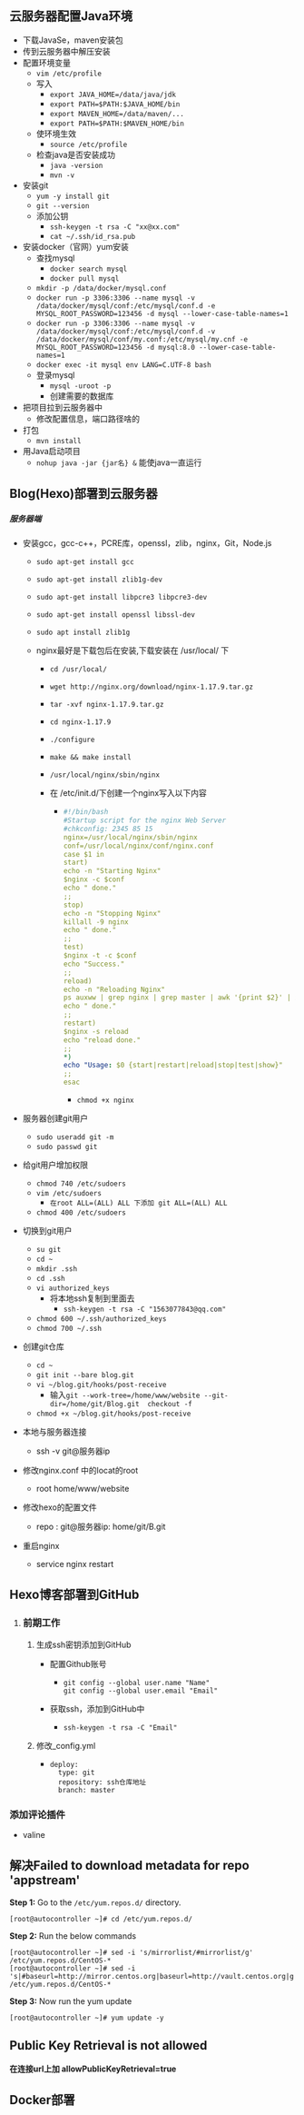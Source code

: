 ## 云服务器配置Java环境

- 下载JavaSe，maven安装包
- 传到云服务器中解压安装
- 配置环境变量
  - `vim /etc/profile`
  - 写入
    - `export JAVA_HOME=/data/java/jdk`
    - `export PATH=$PATH:$JAVA_HOME/bin`
    - `export MAVEN_HOME=/data/maven/...`
    - `export PATH=$PATH:$MAVEN_HOME/bin`
  - 使环境生效
    - `source /etc/profile`
  - 检查java是否安装成功
    - `java -version`
    - `mvn -v`
- 安装git
  - `yum -y install git`
  - `git --version`
  - 添加公钥
    - `ssh-keygen -t rsa -C "xx@xx.com"`
    - `cat ~/.ssh/id_rsa.pub`
- 安装docker（官网）yum安装
  - 查找mysql
    - `docker search mysql`
    - `docker pull mysql`
  - `mkdir -p /data/docker/mysql.conf`
  - `docker run -p 3306:3306 --name mysql -v /data/docker/mysql/conf:/etc/mysql/conf.d -e MYSQL_ROOT_PASSWORD=123456 -d mysql --lower-case-table-names=1`
  - `docker run -p 3306:3306 --name mysql -v /data/docker/mysql/conf:/etc/mysql/conf.d -v /data/docker/mysql/conf/my.conf:/etc/mysql/my.cnf -e MYSQL_ROOT_PASSWORD=123456 -d mysql:8.0 --lower-case-table-names=1`
  - `docker exec -it mysql env LANG=C.UTF-8 bash`
  - 登录mysql
    - `mysql -uroot -p`
    - 创建需要的数据库
- 把项目拉到云服务器中
  - 修改配置信息，端口路径啥的
- 打包
  - `mvn install`
- 用Java启动项目
  - `nohup java -jar {jar名} &`    能使java一直运行

## Blog(Hexo)部署到云服务器		

##### 服务器端

- 安装gcc，gcc-c++，PCRE库，openssl，zlib，nginx，Git，Node.js

  - `sudo apt-get install gcc`

  - `sudo apt-get install zlib1g-dev`

  - `sudo apt-get install libpcre3 libpcre3-dev  `

  - `sudo apt-get install openssl libssl-dev  `

  - `sudo apt install zlib1g`

  - nginx最好是下载包后在安装,下载安装在 /usr/local/ 下

    - `cd /usr/local/`

    - `wget http://nginx.org/download/nginx-1.17.9.tar.gz`

    - `tar -xvf nginx-1.17.9.tar.gz`

    - `cd nginx-1.17.9`

    - `./configure`

    - `make && make install`

    - `/usr/local/nginx/sbin/nginx`

    - 在 /etc/init.d/下创建一个nginx写入以下内容

      - ```yaml
        #!/bin/bash
        #Startup script for the nginx Web Server
        #chkconfig: 2345 85 15
        nginx=/usr/local/nginx/sbin/nginx
        conf=/usr/local/nginx/conf/nginx.conf
        case $1 in 
        start)
        echo -n "Starting Nginx"
        $nginx -c $conf
        echo " done."
        ;;
        stop)
        echo -n "Stopping Nginx"
        killall -9 nginx
        echo " done."
        ;;
        test)
        $nginx -t -c $conf
        echo "Success."
        ;;
        reload)
        echo -n "Reloading Nginx"
        ps auxww | grep nginx | grep master | awk '{print $2}' | xargs kill -HUP
        echo " done."
        ;;
        restart)
        $nginx -s reload
        echo "reload done."
        ;;
        *)
        echo "Usage: $0 {start|restart|reload|stop|test|show}"
        ;;
        esac
        ```

        - `chmod +x nginx`

- 服务器创建git用户

  - `sudo useradd git -m`
  - `sudo passwd git `

- 给git用户增加权限

  - `chmod 740 /etc/sudoers`
  - `vim /etc/sudoers`
    - `在root ALL=(ALL) ALL 下添加 git ALL=(ALL) ALL`
  - `chmod 400 /etc/sudoers`

- 切换到git用户

  - `su git `
  - `cd ~`
  - `mkdir .ssh`
  - `cd .ssh`
  - `vi authorized_keys`
    - 将本地ssh复制到里面去
      - `ssh-keygen -t rsa -C "1563077843@qq.com" `
  - `chmod 600 ~/.ssh/authorized_keys`
  - `chmod 700 ~/.ssh`

- 创建git仓库

  - `cd ~`
  - `git init --bare blog.git`
  - `vi ~/blog.git/hooks/post-receive`
    - 输入`git --work-tree=/home/www/website --git-dir=/home/git/Blog.git  checkout -f`
  - `chmod +x ~/blog.git/hooks/post-receive`

- 本地与服务器连接

  - ssh -v  git@服务器ip

- 修改nginx.conf 中的locat的root

  - root home/www/website

- 修改hexo的配置文件

  - repo : git@服务器ip: home/git/B.git

- 重启nginx

  - service nginx restart

## Hexo博客部署到GitHub

1. ### 前期工作

   1. 生成ssh密钥添加到GitHub

      - 配置Github账号

        - ```
          git config --global user.name "Name"		
          git config --global user.email "Email"
          ```

      - 获取ssh，添加到GitHub中

        - ```
          ssh-keygen -t rsa -C "Email"			
          ```

   2. 修改_config.yml

      - ```
        deploy:
          type: git
          repository: ssh仓库地址
          branch: master
        ```

### 添加评论插件

- valine

## 解决Failed to download metadata for repo 'appstream'

**Step 1:** Go to the `/etc/yum.repos.d/` directory.

```
[root@autocontroller ~]# cd /etc/yum.repos.d/
```

**Step 2:** Run the below commands

```
[root@autocontroller ~]# sed -i 's/mirrorlist/#mirrorlist/g' /etc/yum.repos.d/CentOS-*
[root@autocontroller ~]# sed -i 's|#baseurl=http://mirror.centos.org|baseurl=http://vault.centos.org|g' /etc/yum.repos.d/CentOS-*
```

**Step 3:** Now run the yum update

```
[root@autocontroller ~]# yum update -y
```

## Public Key Retrieval is not allowed

**在连接url上加 allowPublicKeyRetrieval=true**

## Docker部署



